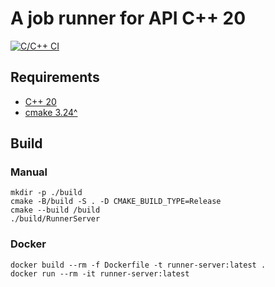 # A job runner for API C++ 20   

[![C/C++ CI](https://github.com/Noah-Wilderom/JobRunnerServer/actions/workflows/build.yml/badge.svg?branch=master&event=push)](https://github.com/Noah-Wilderom/JobRunnerServer/actions/workflows/build.yml)

## Requirements   

- [C++ 20](https://en.cppreference.com/w/cpp/20) 
- [cmake 3.24^](https://github.com/Kitware/CMake/releases/)

## Build
### Manual
```console
mkdir -p ./build
cmake -B/build -S . -D CMAKE_BUILD_TYPE=Release
cmake --build /build
./build/RunnerServer
```

### Docker
```console
docker build --rm -f Dockerfile -t runner-server:latest .
docker run --rm -it runner-server:latest
```